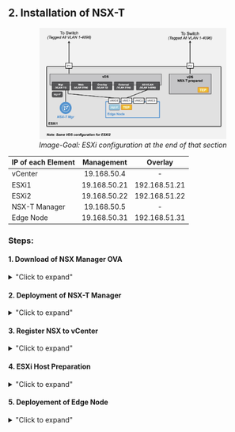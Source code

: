 
## 2. Installation of NSX-T

<p align="center">
  <img width=75% height=75% src="/docs/assets/Graphics/2.0.Installation-Design.jpg"><br>
  <i>Image-Goal: ESXi configuration at the end of that section</i>
</p>


| IP of each Element        | Management    | Overlay       |
|:--------------------------|:-------------:|:-------------:|
| vCenter                   | 19.168.50.4   | -             |
| ESXi1                     | 19.168.50.21  | 192.168.51.21 |
| ESXi2                     | 19.168.50.22  | 192.168.51.22 |
| NSX-T Manager             | 19.168.50.5   | -             |
| Edge Node                 | 19.168.50.31  | 192.168.51.31 |

### Steps:

#### 1. Download of NSX Manager OVA
<details>
<summary>"Click to expand"</summary>

Download NSX-T 3.0 Manager for VMware ESXi OVA file [download link xxx](https://my.vmware.com/en/web/vmware/info/slug/networking_security/vmware_nsx_t_data_center/2_x)

xxx fix the link + add screenshot of VMware download.
</details>


#### 2. Deployment of NSX-T Manager
<details>
<summary>"Click to expand"</summary>

- From vCenter, deploy NSX-T Unified Appliance OVA.  
	<p align="center">
	  <img width=25% height=25% src="/docs/assets/Graphics/2.2.step1.jpg">
	</p>

- Select OVF file.  
	<p align="center">
	  <img width=75% height=75% src="/docs/assets/Graphics/2.2.step2.jpg">
	</p>

- Enter NSX-T Manager VM name + vCenter folder for VM.  
	<p align="center">
	  <img width=75% height=75% src="/docs/assets/Graphics/2.2.step3.jpg">
	</p>

- Select ESXi to host NSX-T Manager.  
	<p align="center">
	  <img width=75% height=75% src="/docs/assets/Graphics/2.2.step4.jpg">
	</p>

- Review NSX-T Manager VM details.  
	<p align="center">
	  <img width=75% height=75% src="/docs/assets/Graphics/2.2.step5.jpg">
	</p>

- Select NSX-T Manager VM size.  
	<p align="center">
	  <img width=75% height=75% src="/docs/assets/Graphics/2.2.step6.jpg">
	</p>

- Select storage for NSX-T Manager VM.  
	<p align="center">
	  <img width=75% height=75% src="/docs/assets/Graphics/2.2.step7.jpg">
	</p>

- Select VDS Port Group for NSX-T Manager management vNIC.  
	<p align="center">
	  <img width=75% height=75% src="/docs/assets/Graphics/2.2.step8.jpg">
	</p>

- Enter NSX-T Manager information (password, hostname, IP, DNS, NTP). Important: Rolename is "NSX Manager".  
	<p align="center">
	  <img width=75% height=75% src="/docs/assets/Graphics/2.2.step9.jpg">
	</p>

- Review NSX-T Manager VM settings.  
	<p align="center">
	  <img width=75% height=75% src="/docs/assets/Graphics/2.2.step10.jpg">
	</p>

- Once NSX-T Manager deployment is finished, start the VM.  
	<p align="center">
	  <img width=40% height=40% src="/docs/assets/Graphics/2.2.step11.jpg">
	</p>
</details>


#### 3. Register NSX to vCenter
<details>
<summary>"Click to expand"</summary>

- Log on NSX-T Manager UI.  
	<p align="center">
	  <img width=25% height=25% src="/docs/assets/Graphics/2.3.step1.jpg">
	</p>

- Register NSX-T in vCenter (to allow the deplyment of NSX elements into vCenter/ESXi from NSX).  
	<p align="center">
	  <img width=25% height=25% src="/docs/assets/Graphics/2.3.step2.jpg">
	</p>

- Validate NSX-T registration in vCenter.  
	<p align="center">
	  <img width=25% height=25% src="/docs/assets/Graphics/2.3.step3.jpg">
	</p>

</details>


#### 4. ESXi Host Preparation
<details>
<summary>"Click to expand"</summary>

##### Uplink Profile Creation

- From NSX-T Manager under "xxx - xxx", create Uplink Profile for Transport Nodes (ESXi + Edge Node). 
  - VLAN information for Overlay traffic (= VLAN 12 in lab - see [Requirements-Networking](/docs/1-Requirements.md#Networking))
  - Number of NIC for "VDS - NSX-T prepared" switch (= 1 NIC in lab)  
	<p align="center">
	  <img width=25% height=25% src="/docs/assets/Graphics/2.4.step1.jpg">
	</p>


From NSX-T Manager under "xxx - xxx", create Uplink Profile for Transport Nodes (ESXi + Edge Node):
- VLAN information for Overlay traffic (= VLAN 12 in lab)
- Number of NIC for "VDS - NSX-T prepared" switch (= 1 NIC in lab)  
xxx Add the screenshots


##### Installion of NSX in ESXi

From NSX-T Manager under "xxx - xxx", install NSX-T in the ESXi.  
xxx Add the screenshots


</details>


#### 5. Deployement of Edge Node
<details>
<summary>"Click to expand"</summary>

##### Creation of VDS Port Group "All VLAN"
From vCenter, create a Port Group "All VLAN" (= VLAN Tag 1-4096).  
xxx Add the screenshots

##### Installation of NSX Edge Node
From NSX-T Manager, deploy 1 Edge Node + configure it.  
xxx Add the screenshots

</details>



